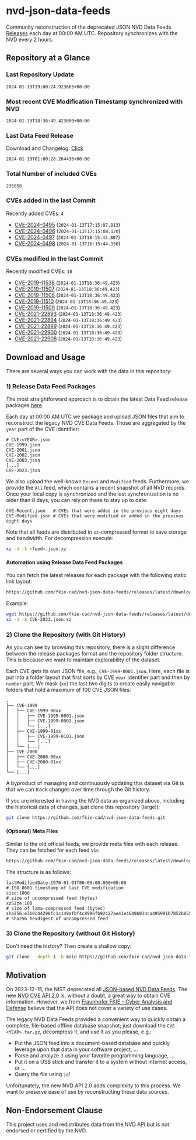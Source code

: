 # nvd-json-data-feeds

Community reconstruction of the deprecated JSON NVD Data Feeds. 
[Releases](https://github.com/fkie-cad/nvd-json-data-feeds/releases/latest) each day at 00:00 AM UTC.
Repository synchronizes with the NVD every 2 hours.

## Repository at a Glance

### Last Repository Update

```plain
2024-01-13T19:00:24.923665+00:00
```

### Most recent CVE Modification Timestamp synchronized with NVD

```plain
2024-01-13T18:36:49.423000+00:00
```

### Last Data Feed Release

Download and Changelog: [Click](https://github.com/fkie-cad/nvd-json-data-feeds/releases/latest)

```plain
2024-01-13T01:00:28.264436+00:00
```

### Total Number of included CVEs

```plain
235858
```

### CVEs added in the last Commit

Recently added CVEs: `4`

* [CVE-2024-0495](CVE-2024/CVE-2024-04xx/CVE-2024-0495.json) (`2024-01-13T17:15:07.813`)
* [CVE-2024-0496](CVE-2024/CVE-2024-04xx/CVE-2024-0496.json) (`2024-01-13T17:15:08.120`)
* [CVE-2024-0497](CVE-2024/CVE-2024-04xx/CVE-2024-0497.json) (`2024-01-13T18:15:43.807`)
* [CVE-2024-0498](CVE-2024/CVE-2024-04xx/CVE-2024-0498.json) (`2024-01-13T18:15:44.150`)


### CVEs modified in the last Commit

Recently modified CVEs: `10`

* [CVE-2019-11538](CVE-2019/CVE-2019-115xx/CVE-2019-11538.json) (`2024-01-13T18:36:49.423`)
* [CVE-2019-11507](CVE-2019/CVE-2019-115xx/CVE-2019-11507.json) (`2024-01-13T18:36:49.423`)
* [CVE-2019-11508](CVE-2019/CVE-2019-115xx/CVE-2019-11508.json) (`2024-01-13T18:36:49.423`)
* [CVE-2019-11510](CVE-2019/CVE-2019-115xx/CVE-2019-11510.json) (`2024-01-13T18:36:49.423`)
* [CVE-2019-11509](CVE-2019/CVE-2019-115xx/CVE-2019-11509.json) (`2024-01-13T18:36:49.423`)
* [CVE-2021-22893](CVE-2021/CVE-2021-228xx/CVE-2021-22893.json) (`2024-01-13T18:36:49.423`)
* [CVE-2021-22894](CVE-2021/CVE-2021-228xx/CVE-2021-22894.json) (`2024-01-13T18:36:49.423`)
* [CVE-2021-22899](CVE-2021/CVE-2021-228xx/CVE-2021-22899.json) (`2024-01-13T18:36:49.423`)
* [CVE-2021-22900](CVE-2021/CVE-2021-229xx/CVE-2021-22900.json) (`2024-01-13T18:36:49.423`)
* [CVE-2021-22908](CVE-2021/CVE-2021-229xx/CVE-2021-22908.json) (`2024-01-13T18:36:49.423`)


## Download and Usage

There are several ways you can work with the data in this repository:

### 1) Release Data Feed Packages

The most straightforward approach is to obtain the latest Data Feed release packages [here](https://github.com/fkie-cad/nvd-json-data-feeds/releases/latest).

Each day at 00:00 AM UTC we package and upload JSON files that aim to reconstruct the legacy NVD CVE Data Feeds.
Those are aggregated by the `year` part of the CVE identifier:

```
# CVE-<YEAR>.json
CVE-1999.json
CVE-2001.json
CVE-2002.json
CVE-2003.json
[...]
CVE-2023.json
```

We also upload the well-known `Recent` and `Modified` feeds.
Furthermore, we provide the `All` feed, which contains a recent snapshot of all NVD records.
Once your local copy is synchronized and the last synchronization is no older than 8 days, you can rely on these to stay up to date:

```plain
CVE-Recent.json   # CVEs that were added in the previous eight days
CVE-Modified.json # CVEs that were modified or added in the previous eight days
```

Note that all feeds are distributed in `xz`-compressed format to save storage and bandwidth.
For decompression execute:

```sh
xz -d -k <feed>.json.xz
```


#### Automation using Release Data Feed Packages

You can fetch the latest releases for each package with the following static link layout:

```sh
https://github.com/fkie-cad/nvd-json-data-feeds/releases/latest/download/CVE-<YEAR>.json.xz
```

Example:

```sh
wget https://github.com/fkie-cad/nvd-json-data-feeds/releases/latest/download/CVE-2023.json.xz
xz -d -k CVE-2023.json.xz
```



### 2) Clone the Repository (with Git History)

As you can see by browsing this repository, there is a slight difference between the release packages format and the repository folder structure.
This is because we want to maintain explorability of the dataset.

Each CVE gets its own JSON file, e.g., `CVE-1999-0001.json`.
Here, each file is put into a folder layout that first sorts by CVE `year` identifier part and then by `number` part.
We mask (`xx`) the last two digits to create easily navigable folders that hold a maximum of 100 CVE JSON files:

```plain
.
├── CVE-1999
│   ├── CVE-1999-00xx
│   │   ├── CVE-1999-0001.json
│   │   ├── CVE-1999-0002.json
│   │   └── [...]
│   ├── CVE-1999-01xx
│   │   ├── CVE-1999-0101.json
│   │   └── [...]
│   └── [...]
├── CVE-2000
│   ├── CVE-2000-00xx
│   ├── CVE-2000-01xx
│   └── [...]
└── [...]
```

A byproduct of managing and continuously updating this dataset via Git is that we can track changes over time through the Git history.

If you are interested in having the NVD data as organized above, including the historical data of changes, just clone this repository (large!):

```sh
git clone https://github.com/fkie-cad/nvd-json-data-feeds.git
```

#### (Optional) Meta Files

Similar to the old official feeds, we provide meta files with each release. They can be fetched for each feed via:

```sh
https://github.com/fkie-cad/nvd-json-data-feeds/releases/latest/download/CVE-<YEAR>.meta
```

The structure is as follows:

```plain
lastModifiedDate:1970-01-01T00:00:00.000+00:00                          # ISO 8601 timestamp of last CVE modification
size:1000                                                               # size of uncompressed feed (bytes)
xzSize:100                                                              # size of lzma-compressed feed (bytes)
sha256:e3b0c44298fc1c149afbf4c8996fb92427ae41e4649b934ca495991b7852b855 # sha256 hexdigest of uncompressed feed
```


### 3) Clone the Repository (without Git History)

Don't need the history? Then create a shallow copy:

```sh
git clone --depth 1 -b main https://github.com/fkie-cad/nvd-json-data-feeds.git
```

## Motivation

On 2023-12-15, the NIST deprecated all [JSON-based NVD Data Feeds](https://nvd.nist.gov/vuln/data-feeds#divRetirementBanner-1).
The new [NVD CVE API 2.0](https://nvd.nist.gov/developers/vulnerabilities) is, without a doubt, a great way to obtain CVE information.
However, we from [Fraunhofer FKIE - Cyber Analysis and Defense](https://www.fkie.fraunhofer.de/en/departments/cad.html) believe that the API does not cover a variety of use cases.

The legacy NVD Data Feeds provided a convenient way to quickly obtain a complete, file-based offline database snapshot; just download the `CVE-<YEAR>.tar.gz`, decompress it, and use it as you please, e.g.:

* Put the JSON feed into a document-based database and quickly leverage upon that data in your software project, ...
* Parse and analyze it using your favorite programming language, ...
* Put it on a USB stick and transfer it to a system without internet access, or ...
* Query the file using `jq`!

Unfortunately, the new NVD API 2.0 adds complexity to this process.
We want to preserve ease of use by reconstructing these data sources.

## Non-Endorsement Clause

This project uses and redistributes data from the NVD API but is not endorsed or certified by the NVD.